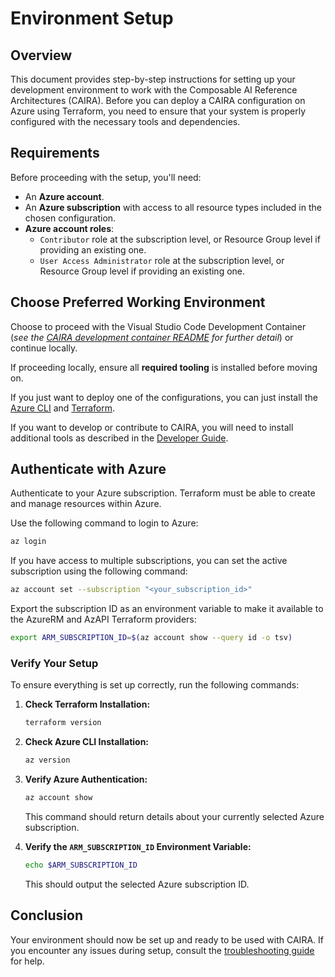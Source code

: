 # Environment Setup

## Overview

This document provides step-by-step instructions for setting up your development environment to work with the Composable AI Reference Architectures (CAIRA). Before you can deploy a CAIRA configuration on Azure using Terraform, you need to ensure that your system is properly configured with the necessary tools and dependencies.

## Requirements

Before proceeding with the setup, you'll need:

- An **Azure account**.
- An **Azure subscription** with access to all resource types included in the chosen configuration.
- **Azure account roles**:
  - `Contributor` role at the subscription level, or Resource Group level if providing an existing one.
  - `User Access Administrator` role at the subscription level, or Resource Group level if providing an existing one.

## Choose Preferred Working Environment

Choose to proceed with the Visual Studio Code Development Container (_see the [CAIRA development container README](https://github.com/microsoft/CAIRA/blob/main/.devcontainer/README.md) for further detail_) or continue locally.

If proceeding locally, ensure all **required tooling** is installed before moving on.

If you just want to deploy one of the configurations, you can just install the [Azure CLI](https://docs.microsoft.com/cli/azure/install-azure-cli) and [Terraform](https://www.terraform.io/downloads.html).

If you want to develop or contribute to CAIRA, you will need to install additional tools as described in the [Developer Guide](./developer.md).

## Authenticate with Azure

Authenticate to your Azure subscription. Terraform must be able to create and manage resources within Azure.

Use the following command to login to Azure:

```bash
az login
```

If you have access to multiple subscriptions, you can set the active subscription using the following command:

```bash
az account set --subscription "<your_subscription_id>"
```

Export the subscription ID as an environment variable to make it available to the AzureRM and AzAPI Terraform providers:

```bash
export ARM_SUBSCRIPTION_ID=$(az account show --query id -o tsv)
```

### Verify Your Setup

To ensure everything is set up correctly, run the following commands:

1. **Check Terraform Installation:**

    ```bash
    terraform version
    ```

1. **Check Azure CLI Installation:**

    ```bash
    az version
    ```

1. **Verify Azure Authentication:**

    ```bash
    az account show
    ```

    This command should return details about your currently selected Azure subscription.

1. **Verify the `ARM_SUBSCRIPTION_ID` Environment Variable:**

    ```bash
    echo $ARM_SUBSCRIPTION_ID
    ```

    This should output the selected Azure subscription ID.

## Conclusion

Your environment should now be set up and ready to be used with CAIRA. If you encounter any issues during setup, consult the [troubleshooting guide](./troubleshooting.md) for help.
